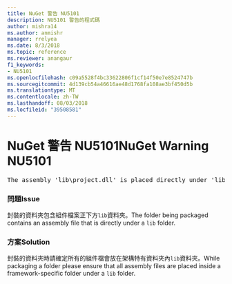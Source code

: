 ```yaml
---
title: NuGet 警告 NU5101
description: NU5101 警告的程式碼
author: mishra14
ms.author: anmishr
manager: rrelyea
ms.date: 8/3/2018
ms.topic: reference
ms.reviewer: anangaur
f1_keywords:
- NU5101
ms.openlocfilehash: c09a5528f4bc33622806f1cf14f50e7e8524747b
ms.sourcegitcommit: 4d139cb54a46616ae48d1768fa108ae3bf450d5b
ms.translationtype: MT
ms.contentlocale: zh-TW
ms.lasthandoff: 08/03/2018
ms.locfileid: "39508581"
---
```

# <a name="nuget-warning-nu5101"></a><span data-ttu-id="b5d0e-103">NuGet 警告 NU5101</span><span class="sxs-lookup"><span data-stu-id="b5d0e-103">NuGet Warning NU5101</span></span>
<pre>The assembly 'lib\project.dll' is placed directly under 'lib' folder. It is recommended that assemblies be placed inside a framework-specific folder. Move it into a framework-specific folder.</pre>

### <a name="issue"></a><span data-ttu-id="b5d0e-104">問題</span><span class="sxs-lookup"><span data-stu-id="b5d0e-104">Issue</span></span>

<span data-ttu-id="b5d0e-105">封裝的資料夾包含組件檔案正下方`lib`資料夾。</span><span class="sxs-lookup"><span data-stu-id="b5d0e-105">The folder being packaged contains an assembly file that is directly under a `lib` folder.</span></span>


### <a name="solution"></a><span data-ttu-id="b5d0e-106">方案</span><span class="sxs-lookup"><span data-stu-id="b5d0e-106">Solution</span></span>

<span data-ttu-id="b5d0e-107">封裝的資料夾時請確定所有的組件檔會放在架構特有資料夾內`lib`資料夾。</span><span class="sxs-lookup"><span data-stu-id="b5d0e-107">While packaging a folder please ensure that all assembly files are placed inside a framework-specific folder under a `lib` folder.</span></span>

